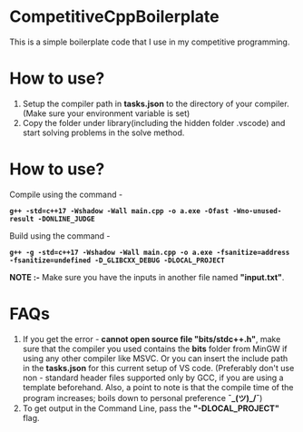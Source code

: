 # CompetitiveCppBoilerplate

This is a simple boilerplate code that I use in my competitive programming.


# How to use?
1. Setup the compiler path in **tasks.json** to the directory of your compiler. (Make sure your environment variable is set)
2. Copy the folder under library(including the hidden folder .vscode) and start solving problems in the solve method.

# How to use?

Compile using the command -  

**`g++ -std=c++17 -Wshadow -Wall main.cpp -o a.exe -Ofast -Wno-unused-result -DONLINE_JUDGE`**
  
Build using the command -  

**`g++ -g -std=c++17 -Wshadow -Wall main.cpp -o a.exe -fsanitize=address -fsanitize=undefined -D_GLIBCXX_DEBUG -DLOCAL_PROJECT`**

**NOTE :-** Make sure you have the inputs in another file named **"input.txt"**.

# FAQs

1. If you get the error - **cannot open source file "bits/stdc++.h"**, make sure that the compiler you used contains the **bits** folder from MinGW if using any other compiler like MSVC. Or you can insert the include path in the **tasks.json** for this current setup of VS code.
   (Preferably don't use non - standard header files supported only by GCC, if you are using a template beforehand. Also, a point to note is that the compile time of the program increases; boils down to personal preference **¯\_(ツ)_/¯**)
2. To get output in the Command Line, pass the **"-DLOCAL_PROJECT"** flag.
